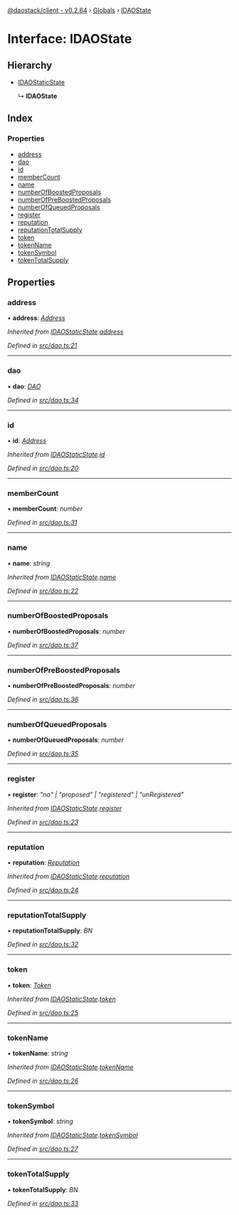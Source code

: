 [@daostack/client - v0.2.64](../README.md) › [Globals](../globals.md) › [IDAOState](idaostate.md)

# Interface: IDAOState

## Hierarchy

* [IDAOStaticState](idaostaticstate.md)

  ↳ **IDAOState**

## Index

### Properties

* [address](idaostate.md#address)
* [dao](idaostate.md#dao)
* [id](idaostate.md#id)
* [memberCount](idaostate.md#membercount)
* [name](idaostate.md#name)
* [numberOfBoostedProposals](idaostate.md#numberofboostedproposals)
* [numberOfPreBoostedProposals](idaostate.md#numberofpreboostedproposals)
* [numberOfQueuedProposals](idaostate.md#numberofqueuedproposals)
* [register](idaostate.md#register)
* [reputation](idaostate.md#reputation)
* [reputationTotalSupply](idaostate.md#reputationtotalsupply)
* [token](idaostate.md#token)
* [tokenName](idaostate.md#tokenname)
* [tokenSymbol](idaostate.md#tokensymbol)
* [tokenTotalSupply](idaostate.md#tokentotalsupply)

## Properties

###  address

• **address**: *[Address](../globals.md#address)*

*Inherited from [IDAOStaticState](idaostaticstate.md).[address](idaostaticstate.md#address)*

*Defined in [src/dao.ts:21](https://github.com/daostack/client/blob/b547acc/src/dao.ts#L21)*

___

###  dao

• **dao**: *[DAO](../classes/dao.md)*

*Defined in [src/dao.ts:34](https://github.com/daostack/client/blob/b547acc/src/dao.ts#L34)*

___

###  id

• **id**: *[Address](../globals.md#address)*

*Inherited from [IDAOStaticState](idaostaticstate.md).[id](idaostaticstate.md#id)*

*Defined in [src/dao.ts:20](https://github.com/daostack/client/blob/b547acc/src/dao.ts#L20)*

___

###  memberCount

• **memberCount**: *number*

*Defined in [src/dao.ts:31](https://github.com/daostack/client/blob/b547acc/src/dao.ts#L31)*

___

###  name

• **name**: *string*

*Inherited from [IDAOStaticState](idaostaticstate.md).[name](idaostaticstate.md#name)*

*Defined in [src/dao.ts:22](https://github.com/daostack/client/blob/b547acc/src/dao.ts#L22)*

___

###  numberOfBoostedProposals

• **numberOfBoostedProposals**: *number*

*Defined in [src/dao.ts:37](https://github.com/daostack/client/blob/b547acc/src/dao.ts#L37)*

___

###  numberOfPreBoostedProposals

• **numberOfPreBoostedProposals**: *number*

*Defined in [src/dao.ts:36](https://github.com/daostack/client/blob/b547acc/src/dao.ts#L36)*

___

###  numberOfQueuedProposals

• **numberOfQueuedProposals**: *number*

*Defined in [src/dao.ts:35](https://github.com/daostack/client/blob/b547acc/src/dao.ts#L35)*

___

###  register

• **register**: *"na" | "proposed" | "registered" | "unRegistered"*

*Inherited from [IDAOStaticState](idaostaticstate.md).[register](idaostaticstate.md#register)*

*Defined in [src/dao.ts:23](https://github.com/daostack/client/blob/b547acc/src/dao.ts#L23)*

___

###  reputation

• **reputation**: *[Reputation](../classes/reputation.md)*

*Inherited from [IDAOStaticState](idaostaticstate.md).[reputation](idaostaticstate.md#reputation)*

*Defined in [src/dao.ts:24](https://github.com/daostack/client/blob/b547acc/src/dao.ts#L24)*

___

###  reputationTotalSupply

• **reputationTotalSupply**: *BN*

*Defined in [src/dao.ts:32](https://github.com/daostack/client/blob/b547acc/src/dao.ts#L32)*

___

###  token

• **token**: *[Token](../classes/token.md)*

*Inherited from [IDAOStaticState](idaostaticstate.md).[token](idaostaticstate.md#token)*

*Defined in [src/dao.ts:25](https://github.com/daostack/client/blob/b547acc/src/dao.ts#L25)*

___

###  tokenName

• **tokenName**: *string*

*Inherited from [IDAOStaticState](idaostaticstate.md).[tokenName](idaostaticstate.md#tokenname)*

*Defined in [src/dao.ts:26](https://github.com/daostack/client/blob/b547acc/src/dao.ts#L26)*

___

###  tokenSymbol

• **tokenSymbol**: *string*

*Inherited from [IDAOStaticState](idaostaticstate.md).[tokenSymbol](idaostaticstate.md#tokensymbol)*

*Defined in [src/dao.ts:27](https://github.com/daostack/client/blob/b547acc/src/dao.ts#L27)*

___

###  tokenTotalSupply

• **tokenTotalSupply**: *BN*

*Defined in [src/dao.ts:33](https://github.com/daostack/client/blob/b547acc/src/dao.ts#L33)*
